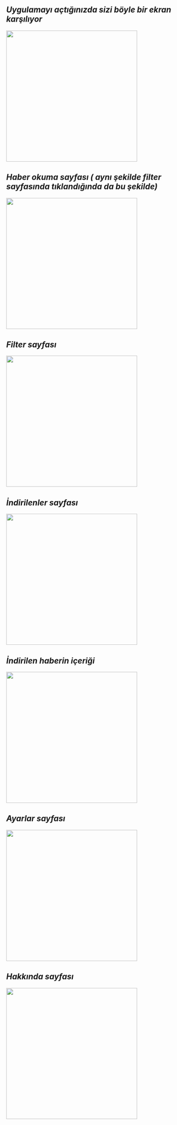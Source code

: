 
## ***Uygulamayı açtığınızda sizi böyle bir ekran karşılıyor*** 


<img width="350px" src="https://github.com/SefaDedeoglu/NewsApp-Android/blob/main/photos/home.png"></img>




## ***Haber okuma sayfası ( aynı şekilde filter sayfasında tıklandığında da bu şekilde)***


<img width="350px" src="https://github.com/SefaDedeoglu/NewsApp-Android/blob/main/photos/New.png"></img>




## ***Filter sayfası***


<img width="350px" src="https://github.com/SefaDedeoglu/NewsApp-Android/blob/main/photos/filter.png"></img>




## ***İndirilenler sayfası***


<img width="350px"  src="https://github.com/SefaDedeoglu/NewsApp-Android/blob/main/photos/downloaded.png"></img>




## ***İndirilen haberin içeriği***


<img  width="350px" src="https://github.com/SefaDedeoglu/NewsApp-Android/blob/main/photos/downNew.png"></img>




 ## ***Ayarlar sayfası***
 
 
<img  width="350px" src="https://github.com/SefaDedeoglu/NewsApp-Android/blob/main/photos/setting.png"></img>



## ***Hakkında sayfası***


<img width="350px"  src="https://github.com/SefaDedeoglu/NewsApp-Android/blob/main/photos/about.png"></img>

